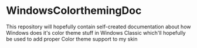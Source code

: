 # WindowsColorthemingDoc

This repository will hopefully contain self-created documentation about how Windows does it's color theme stuff in Windows Classic which'll hopefully be used to add proper Color theme support to my skin
